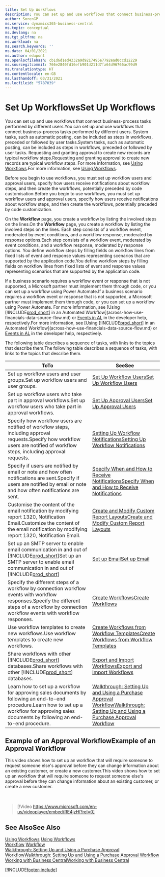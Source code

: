 ```yaml
---
title: Set Up Workflows
description: You can set up and use workflows that connect business-process tasks performed by different users. Learn about the different steps you must take.
author: SorenGP
ms.service: dynamics365-business-central
ms.topic: conceptual
ms.devlang: na
ms.tgt_pltfrm: na
ms.workload: na
ms.search.keywords: ''
ms.date: 04/01/2021
ms.author: edupont
ms.openlocfilehash: cb1d6d1ed4332a9d9217495e7792ead0ccd12229
ms.sourcegitcommit: 766e2840fd16efb901d211d7fa64d96766ac99d9
ms.translationtype: HT
ms.contentlocale: en-GB
ms.lasthandoff: 03/31/2021
ms.locfileid: "5787039"
---
```

# <a name="set-up-workflows"></a><span data-ttu-id="00cf7-104">Set Up Workflows</span><span class="sxs-lookup"><span data-stu-id="00cf7-104">Set Up Workflows</span></span>

<span data-ttu-id="00cf7-105">You can set up and use workflows that connect business-process tasks performed by different users.</span><span class="sxs-lookup"><span data-stu-id="00cf7-105">You can set up and use workflows that connect business-process tasks performed by different users.</span></span> <span data-ttu-id="00cf7-106">System tasks, such as automatic posting, can be included as steps in workflows, preceded or followed by user tasks.</span><span class="sxs-lookup"><span data-stu-id="00cf7-106">System tasks, such as automatic posting, can be included as steps in workflows, preceded or followed by user tasks.</span></span> <span data-ttu-id="00cf7-107">Requesting and granting approval to create new records are typical workflow steps.</span><span class="sxs-lookup"><span data-stu-id="00cf7-107">Requesting and granting approval to create new records are typical workflow steps.</span></span> <span data-ttu-id="00cf7-108">For more information, see [Using Workflows](across-use-workflows.md).</span><span class="sxs-lookup"><span data-stu-id="00cf7-108">For more information, see [Using Workflows](across-use-workflows.md).</span></span>  

 <span data-ttu-id="00cf7-109">Before you begin to use workflows, you must set up workflow users and approval users, specify how users receive notifications about workflow steps, and then create the workflows, potentially preceded by code customisation.</span><span class="sxs-lookup"><span data-stu-id="00cf7-109">Before you begin to use workflows, you must set up workflow users and approval users, specify how users receive notifications about workflow steps, and then create the workflows, potentially preceded by code customization.</span></span>  

 <span data-ttu-id="00cf7-110">On the **Workflow** page, you create a workflow by listing the involved steps on the lines.</span><span class="sxs-lookup"><span data-stu-id="00cf7-110">On the **Workflow** page, you create a workflow by listing the involved steps on the lines.</span></span> <span data-ttu-id="00cf7-111">Each step consists of a workflow event, moderated by event conditions, and a workflow response, moderated by response options.</span><span class="sxs-lookup"><span data-stu-id="00cf7-111">Each step consists of a workflow event, moderated by event conditions, and a workflow response, moderated by response options.</span></span> <span data-ttu-id="00cf7-112">You define workflow steps by filling fields on workflow lines from fixed lists of event and response values representing scenarios that are supported by the application code.</span><span class="sxs-lookup"><span data-stu-id="00cf7-112">You define workflow steps by filling fields on workflow lines from fixed lists of event and response values representing scenarios that are supported by the application code.</span></span>  

 <span data-ttu-id="00cf7-113">If a business scenario requires a workflow event or response that is not supported, a Microsoft partner must implement them through code, or you can set up a workflow using Power Automate.</span><span class="sxs-lookup"><span data-stu-id="00cf7-113">If a business scenario requires a workflow event or response that is not supported, a Microsoft partner must implement them through code, or you can set up a workflow using Power Automate.</span></span> <span data-ttu-id="00cf7-114">For more information, see [Using [!INCLUDE[prod_short](includes/prod_short.md)] in an Automated Workflow](across-how-use-financials-data-source-flow.md) or [Events in AL](/dynamics365/business-central/dev-itpro/developer/devenv-events-in-al) in the developer help, respectively.</span><span class="sxs-lookup"><span data-stu-id="00cf7-114">For more information, see [Using [!INCLUDE[prod_short](includes/prod_short.md)] in an Automated Workflow](across-how-use-financials-data-source-flow.md) or [Events in AL](/dynamics365/business-central/dev-itpro/developer/devenv-events-in-al) in the developer help, respectively.</span></span>

 <span data-ttu-id="00cf7-115">The following table describes a sequence of tasks, with links to the topics that describe them.</span><span class="sxs-lookup"><span data-stu-id="00cf7-115">The following table describes a sequence of tasks, with links to the topics that describe them.</span></span>  

|<span data-ttu-id="00cf7-116">**To**</span><span class="sxs-lookup"><span data-stu-id="00cf7-116">**To**</span></span>|<span data-ttu-id="00cf7-117">**See**</span><span class="sxs-lookup"><span data-stu-id="00cf7-117">**See**</span></span>|  
|------------|-------------|  
|<span data-ttu-id="00cf7-118">Set up workflow users and user groups.</span><span class="sxs-lookup"><span data-stu-id="00cf7-118">Set up workflow users and user groups.</span></span>|[<span data-ttu-id="00cf7-119">Set Up Workflow Users</span><span class="sxs-lookup"><span data-stu-id="00cf7-119">Set Up Workflow Users</span></span>](across-how-to-set-up-workflow-users.md)|  
|<span data-ttu-id="00cf7-120">Set up workflow users who take part in approval workflows.</span><span class="sxs-lookup"><span data-stu-id="00cf7-120">Set up workflow users who take part in approval workflows.</span></span>|[<span data-ttu-id="00cf7-121">Set Up Approval Users</span><span class="sxs-lookup"><span data-stu-id="00cf7-121">Set Up Approval Users</span></span>](across-how-to-set-up-approval-users.md)|  
|<span data-ttu-id="00cf7-122">Specify how workflow users are notified of workflow steps, including approval requests.</span><span class="sxs-lookup"><span data-stu-id="00cf7-122">Specify how workflow users are notified of workflow steps, including approval requests.</span></span>|[<span data-ttu-id="00cf7-123">Setting Up Workflow Notifications</span><span class="sxs-lookup"><span data-stu-id="00cf7-123">Setting Up Workflow Notifications</span></span>](across-setting-up-workflow-notifications.md)|  
|<span data-ttu-id="00cf7-124">Specify if users are notified by email or note and how often notifications are sent.</span><span class="sxs-lookup"><span data-stu-id="00cf7-124">Specify if users are notified by email or note and how often notifications are sent.</span></span>|[<span data-ttu-id="00cf7-125">Specify When and How to Receive Notifications</span><span class="sxs-lookup"><span data-stu-id="00cf7-125">Specify When and How to Receive Notifications</span></span>](across-how-to-specify-when-and-how-to-receive-notifications.md)|  
|<span data-ttu-id="00cf7-126">Customise the content of the email notification by modifying report 1320, Notification Email.</span><span class="sxs-lookup"><span data-stu-id="00cf7-126">Customize the content of the email notification by modifying report 1320, Notification Email.</span></span>|[<span data-ttu-id="00cf7-127">Create and Modify Custom Report Layouts</span><span class="sxs-lookup"><span data-stu-id="00cf7-127">Create and Modify Custom Report Layouts</span></span>](ui-how-create-custom-report-layout.md)|  
|<span data-ttu-id="00cf7-128">Set up an SMTP server to enable email communication in and out of [!INCLUDE[prod_short](includes/prod_short.md)]</span><span class="sxs-lookup"><span data-stu-id="00cf7-128">Set up an SMTP server to enable email communication in and out of [!INCLUDE[prod_short](includes/prod_short.md)]</span></span>|[<span data-ttu-id="00cf7-129">Set up Email</span><span class="sxs-lookup"><span data-stu-id="00cf7-129">Set up Email</span></span>](admin-how-setup-email.md)|
|<span data-ttu-id="00cf7-130">Specify the different steps of a workflow by connection workflow events with workflow responses.</span><span class="sxs-lookup"><span data-stu-id="00cf7-130">Specify the different steps of a workflow by connection workflow events with workflow responses.</span></span>|[<span data-ttu-id="00cf7-131">Create Workflows</span><span class="sxs-lookup"><span data-stu-id="00cf7-131">Create Workflows</span></span>](across-how-to-create-workflows.md)|  
|<span data-ttu-id="00cf7-132">Use workflow templates to create new workflows.</span><span class="sxs-lookup"><span data-stu-id="00cf7-132">Use workflow templates to create new workflows.</span></span>|[<span data-ttu-id="00cf7-133">Create Workflows from Workflow Templates</span><span class="sxs-lookup"><span data-stu-id="00cf7-133">Create Workflows from Workflow Templates</span></span>](across-how-to-create-workflows-from-workflow-templates.md)|  
|<span data-ttu-id="00cf7-134">Share workflows with other [!INCLUDE[prod_short](includes/prod_short.md)] databases.</span><span class="sxs-lookup"><span data-stu-id="00cf7-134">Share workflows with other [!INCLUDE[prod_short](includes/prod_short.md)] databases.</span></span>|[<span data-ttu-id="00cf7-135">Export and Import Workflows</span><span class="sxs-lookup"><span data-stu-id="00cf7-135">Export and Import Workflows</span></span>](across-how-to-export-and-import-workflows.md)|  
|<span data-ttu-id="00cf7-136">Learn how to set up a workflow for approving sales documents by following an end-to-end procedure.</span><span class="sxs-lookup"><span data-stu-id="00cf7-136">Learn how to set up a workflow for approving sales documents by following an end-to-end procedure.</span></span>|[<span data-ttu-id="00cf7-137">Walkthrough: Setting Up and Using a Purchase Approval Workflow</span><span class="sxs-lookup"><span data-stu-id="00cf7-137">Walkthrough: Setting Up and Using a Purchase Approval Workflow</span></span>](walkthrough-setting-up-and-using-a-purchase-approval-workflow.md)|  

## <a name="example-of-an-approval-workflow"></a><span data-ttu-id="00cf7-138">Example of an Approval Workflow</span><span class="sxs-lookup"><span data-stu-id="00cf7-138">Example of an Approval Workflow</span></span>
<span data-ttu-id="00cf7-139">This video shows how to set up an workflow that will require someone to request someone else's approval before they can change information about an existing customer, or create a new customer.</span><span class="sxs-lookup"><span data-stu-id="00cf7-139">This video shows how to set up an workflow that will require someone to request someone else's approval before they can change information about an existing customer, or create a new customer.</span></span>  
<br><br>  

> [!Video https://www.microsoft.com/en-us/videoplayer/embed/RE4jzHI?rel=0]

## <a name="see-also"></a><span data-ttu-id="00cf7-140">See Also</span><span class="sxs-lookup"><span data-stu-id="00cf7-140">See Also</span></span>  
 <span data-ttu-id="00cf7-141">[Using Workflows](across-use-workflows.md) </span><span class="sxs-lookup"><span data-stu-id="00cf7-141">[Using Workflows](across-use-workflows.md) </span></span>  
 <span data-ttu-id="00cf7-142">[Workflow](across-workflow.md) </span><span class="sxs-lookup"><span data-stu-id="00cf7-142">[Workflow](across-workflow.md) </span></span>  
 [<span data-ttu-id="00cf7-143">Walkthrough: Setting Up and Using a Purchase Approval Workflow</span><span class="sxs-lookup"><span data-stu-id="00cf7-143">Walkthrough: Setting Up and Using a Purchase Approval Workflow</span></span>](walkthrough-setting-up-and-using-a-purchase-approval-workflow.md)  
 [<span data-ttu-id="00cf7-144">Working with Business Central</span><span class="sxs-lookup"><span data-stu-id="00cf7-144">Working with Business Central</span></span>](ui-work-product.md)


[!INCLUDE[footer-include](includes/footer-banner.md)]